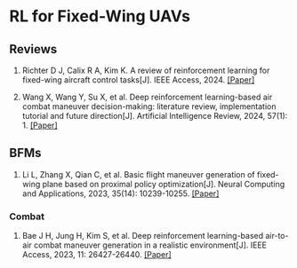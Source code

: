 # RL for Fixed-Wing UAVs

## Reviews

1. Richter D J, Calix R A, Kim K. A review of reinforcement learning for fixed-wing aircraft control tasks[J]. IEEE Access, 2024. [[Paper]](https://ieeexplore.ieee.org/abstract/document/10609369/)

2. Wang X, Wang Y, Su X, et al. Deep reinforcement learning-based air combat maneuver decision-making: literature review, implementation tutorial and future direction[J]. Artificial Intelligence Review, 2024, 57(1): 1. [[Paper]](https://link.springer.com/content/pdf/10.1007/s10462-023-10620-2.pdf)

## BFMs

1. Li L, Zhang X, Qian C, et al. Basic flight maneuver generation of fixed-wing plane based on proximal policy optimization[J]. Neural Computing and Applications, 2023, 35(14): 10239-10255. [[Paper]](https://link.springer.com/article/10.1007/s00521-023-08232-6)

### Combat

1. Bae J H, Jung H, Kim S, et al. Deep reinforcement learning-based air-to-air combat maneuver generation in a realistic environment[J]. IEEE Access, 2023, 11: 26427-26440. [[Paper]](https://ieeexplore.ieee.org/abstract/document/10072404/)
